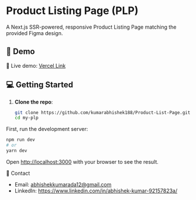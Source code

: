# Product Listing Page (PLP)

A Next.js SSR-powered, responsive Product Listing Page matching the provided Figma design.

## 🚀 Demo

🔗 Live demo: [Vercel Link](https://product-list-page-liard.vercel.app)


## 💻 Getting Started

1. **Clone the repo**:  
   ```bash
   git clone https://github.com/kumarabhishek188/Product-List-Page.git
   cd my-plp

First, run the development server:

```bash
npm run dev
# or
yarn dev
```

Open [http://localhost:3000](http://localhost:3000) with your browser to see the result.


📧 Contact
- Email: abhishekkumarada12@gmail.com
- LinkedIn: https://www.linkedin.com/in/abhishek-kumar-92157823a/
